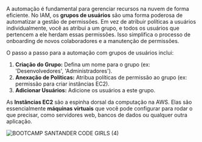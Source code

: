 A automação é fundamental para gerenciar recursos na nuvem de forma eficiente. No IAM, os **grupos de usuários** são uma forma poderosa de automatizar a gestão de permissões. Em vez de atribuir políticas a usuários individualmente, você as atribui a um grupo, e todos os usuários que pertencem a ele herdam essas permissões. Isso simplifica o processo de onboarding de novos colaboradores e a manutenção de permissões.

O passo a passo para a automação com grupos de usuários inclui:

1.  **Criação do Grupo:** Defina um nome para o grupo (ex: 'Desenvolvedores', 'Administradores').
2.  **Anexação de Políticas:** Atribua políticas de permissão ao grupo (ex: permissão para criar instâncias EC2).
3.  **Adicionar Usuários:** Adicione os usuários a este grupo.

As **Instâncias EC2** são a espinha dorsal da computação na AWS. Elas são essencialmente **máquinas virtuais** que você pode configurar para rodar o que precisar, como servidores web, bancos de dados ou qualquer outra aplicação.


![BOOTCAMP SANTANDER CODE GIRLS (4)](https://github.com/user-attachments/assets/67292f9b-85ae-4b2d-97d6-4100d07f5dec)
